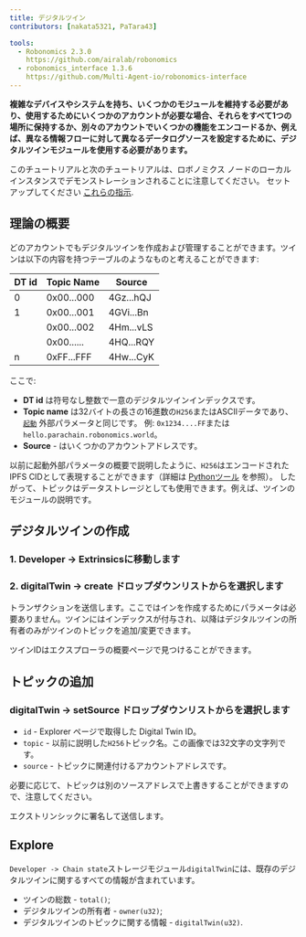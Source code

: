 ```yaml
---
title: デジタルツイン
contributors: [nakata5321, PaTara43]

tools:   
  - Robonomics 2.3.0
    https://github.com/airalab/robonomics
  - robonomics_interface 1.3.6
    https://github.com/Multi-Agent-io/robonomics-interface
---
```

  
**複雑なデバイスやシステムを持ち、いくつかのモジュールを維持する必要があり、使用するためにいくつかのアカウントが必要な場合、それらをすべて1つの場所に保持するか、別々のアカウントでいくつかの機能をエンコードるか、例えば、異なる情報フローに対して異なるデータログソースを設定するために、デジタルツインモジュールを使用する必要があります。**

<robo-wiki-note type="warning" title="Dev Node">

  このチュートリアルと次のチュートリアルは、ロボノミクス ノードのローカル インスタンスでデモンストレーションされることに注意してください。 セットアップしてください [これらの指示](/docs/run-dev-node).

</robo-wiki-note>

## 理論の概要
どのアカウントでもデジタルツインを作成および管理することができます。ツインは以下の内容を持つテーブルのようなものと考えることができます:

| DT id  | Topic Name 	| Source    	|
|--------|------------	|-----------	|
| 0      | 0x00...000 	| 4Gz...hQJ 	|
| 1      | 0x00...001 	| 4GVi...Bn 	|
| 	      | 0x00...002 	| 4Hm...vLS 	|
| 	      | 0x00...... 	| 4HQ...RQY 	|
| n	  | 0xFF...FFF 	| 4Hw...CyK 	|


ここで:
* **DT id** は符号なし整数で一意のデジタルツインインデックスです。
* **Topic name** は32バイトの長さの16進数の`H256`またはASCIIデータであり、 [`起動`](/docs/launch) 外部パラメータと同じです。 
例: `0x1234....FF`または`hello.parachain.robonomics.world`。
* **Source** - はいくつかのアカウントアドレスです。

<robo-wiki-note type="note" title="Topics">

  以前に起動外部パラメータの概要で説明したように、`H256`はエンコードされたIPFS CIDとして表現することができます（詳細は
  [Pythonツール](https://multi-agent-io.github.io/robonomics-interface/modules.html#robonomicsinterface.utils.ipfs_qm_hash_to_32_bytes) を参照）。
  したがって、トピックはデータストレージとしても使用できます。例えば、ツインのモジュールの説明です。

</robo-wiki-note>


## デジタルツインの作成

### 1. Developer -> Extrinsicsに移動します

<robo-wiki-picture src="digital-twin/extrinsics.jpg" />

### 2. digitalTwin -> create ドロップダウンリストからを選択します

<robo-wiki-picture src="digital-twin/twin-create.jpg" />

トランザクションを送信します。ここではインを作成するためにパラメータは必要ありません。ツインにはインデックスが付与され、以降はデジタルツインの所有者のみがツインのトピックを追加/変更できます。

ツインIDはエクスプローラの概要ページで見つけることができます。

<robo-wiki-picture src="digital-twin/create-log.jpg" />

## トピックの追加

### digitalTwin -> setSource ドロップダウンリストからを選択します

<robo-wiki-picture src="digital-twin/set-topic.jpg" />

* `id` - Explorer ページで取得した Digital Twin ID。
* `topic` - 以前に説明した`H256`トピック名。この画像では32文字の文字列です。
* `source` - トピックに関連付けるアカウントアドレスです。

<robo-wiki-note type="note" title="Overwrite">

  必要に応じて、トピックは別のソースアドレスで上書きすることができますので、注意してください。

</robo-wiki-note>

エクストリンシックに署名して送信します。

## Explore

`Developer -> Chain state`ストレージモジュール`digitalTwin`には、既存のデジタルツインに関するすべての情報が含まれています。

- ツインの総数 - `total()`;
- デジタルツインの所有者 - `owner(u32)`;
- デジタルツインのトピックに関する情報 - `digitalTwin(u32)`.

<robo-wiki-picture src="digital-twin/chain-state.jpg" />